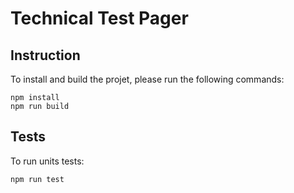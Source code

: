 # Technical Test Pager

## Instruction

To install and build the projet, please run the following commands:
```
npm install
npm run build
```

## Tests
To run units tests:
```
npm run test
```
